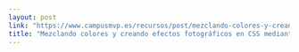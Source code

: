 ```yaml
---
layout: post
link: "https://www.campusmvp.es/recursos/post/mezclando-colores-y-creando-efectos-fotograficos-en-css-mediante-el-uso-de-blend-modes.aspx"
title: "Mezclando colores y creando efectos fotográficos en CSS mediante el uso de blend modes"
---
```

